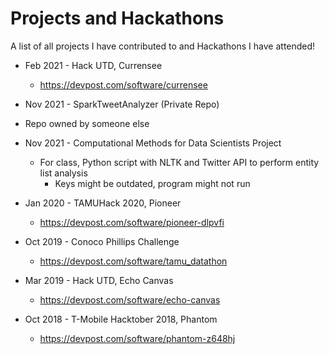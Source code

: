 # Projects and Hackathons
A list of all projects I have contributed to and Hackathons I have attended! 

* Feb 2021 - Hack UTD, Currensee
  * https://devpost.com/software/currensee

* Nov 2021 - SparkTweetAnalyzer (Private Repo)
 * Repo owned by someone else

* Nov 2021 - Computational Methods for Data Scientists Project
  * For class, Python script with NLTK and Twitter API to perform entity list analysis
    * Keys might be outdated, program might not run 

* Jan 2020 - TAMUHack 2020, Pioneer
  * https://devpost.com/software/pioneer-dlpvfi

* Oct 2019 - Conoco Phillips Challenge
  * https://devpost.com/software/tamu_datathon

* Mar 2019 - Hack UTD, Echo Canvas
  * https://devpost.com/software/echo-canvas

* Oct 2018 - T-Mobile Hacktober 2018, Phantom
  * https://devpost.com/software/phantom-z648hj
